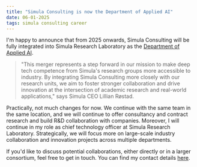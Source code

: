```yaml
---
title: "Simula Consulting is now the Department of Applied AI"
date: 06-01-2025
tags: simula consulting career
---
```


I'm happy to announce that from 2025 onwards, Simula Consulting will be fully integrated into Simula Research Laboratory as the [Department of Applied AI][1]. 

> "This merger represents a step forward in our mission to make deep tech competence from Simula's research groups more accessible to industry. By integrating Simula Consulting more closely with our research units, we aim to foster stronger collaboration and drive innovation at the intersection of academic research and real-world applications," says Simula CEO Lillian Røstad.


Practically, not much changes for now. We continue with the same team in the same location, and we will continue to offer consultancy and contract research and build R&D collaboration with companies. Moreover, I will continue in my role as chief technology officer at Simula Research Laboratory. Strategically, we will focus more on large-scale industry collaboration and innovation projects across multiple departments.

If you'd like to discuss potential collaborations, either directly or in a larger consortium, feel free to get in touch. You can find my contact details [here][1].

[1]: https://www.simula.no/services/applied-ai